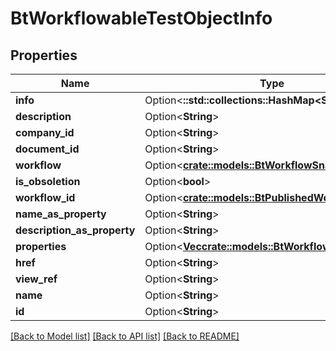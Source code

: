 # BtWorkflowableTestObjectInfo

## Properties

Name | Type | Description | Notes
------------ | ------------- | ------------- | -------------
**info** | Option<**::std::collections::HashMap<String, String>**> |  | [optional]
**description** | Option<**String**> |  | [optional]
**company_id** | Option<**String**> |  | [optional]
**document_id** | Option<**String**> |  | [optional]
**workflow** | Option<[**crate::models::BtWorkflowSnapshotInfo**](BTWorkflowSnapshotInfo.md)> |  | [optional]
**is_obsoletion** | Option<**bool**> |  | [optional]
**workflow_id** | Option<[**crate::models::BtPublishedWorkflowId**](BTPublishedWorkflowId.md)> |  | [optional]
**name_as_property** | Option<**String**> |  | [optional]
**description_as_property** | Option<**String**> |  | [optional]
**properties** | Option<[**Vec<crate::models::BtWorkflowPropertyInfo>**](BTWorkflowPropertyInfo.md)> |  | [optional]
**href** | Option<**String**> |  | [optional]
**view_ref** | Option<**String**> |  | [optional]
**name** | Option<**String**> |  | [optional]
**id** | Option<**String**> |  | [optional]

[[Back to Model list]](../README.md#documentation-for-models) [[Back to API list]](../README.md#documentation-for-api-endpoints) [[Back to README]](../README.md)


